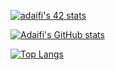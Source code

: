 [![adaifi's 42 stats](https://badge.mediaplus.ma/darkblue/adaifi)](https://github.com/oakoudad/badge42)


[![Adaifi's GitHub stats](https://github-readme-stats.vercel.app/api?username=DAIFI-A&theme=dark&show_icons=true)](https://github.com/DAIFI-A/github-readme-stats)

[![Top Langs](https://github-readme-stats.vercel.app/api/top-langs/?username=DAIFI-A&layout=demo)](https://github.com/DAIFI-A/github-readme-stats)
